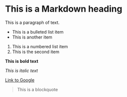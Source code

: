 # This is a Markdown heading

This is a paragraph of text. 

* This is a bulleted list item
* This is another item

1. This is a numbered list item
2. This is the second item

**This is bold text**

*This is italic text*

[Link to Google](https://www.google.com)

> This is a blockquote